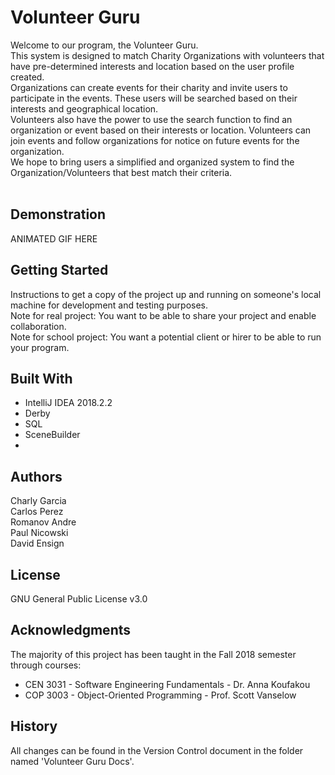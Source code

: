 # Volunteer Guru

Welcome to our program, the Volunteer Guru.</br>
This system is designed to match Charity Organizations with volunteers that have pre-determined interests and location based on the user profile created.</br>
Organizations can create events for their charity and invite users to participate in the events. These users will be searched based on their interests and geographical location.</br>
Volunteers also have the power to use the search function to find an organization or event based on their interests or location. Volunteers can join events and follow organizations for notice on future events for the organization.</br>
We hope to bring users a simplified and organized system to find the Organization/Volunteers that best match their criteria.</br></br>

## Demonstration

ANIMATED GIF HERE

## Getting Started

Instructions to get a copy of the project up and running on someone's local machine for development and testing purposes.
<br />
Note for real project: You want to be able to share your project and enable collaboration. 
<br />
Note for school project: You want a potential client or hirer to be able to run your program. 

## Built With

* IntelliJ IDEA 2018.2.2  
* Derby
* SQL
* SceneBuilder
* 

## Authors

Charly Garcia</br>
Carlos Perez</br>
Romanov Andre</br>
Paul Nicowski</br>
David Ensign</br>

## License

GNU General Public License v3.0 

## Acknowledgments

The majority of this project has been taught in the Fall 2018 semester through courses:
* CEN 3031 - Software Engineering Fundamentals - Dr. Anna Koufakou
* COP 3003 - Object-Oriented Programming - Prof. Scott Vanselow

## History

All changes can be found in the Version Control document in the folder named 'Volunteer Guru Docs'. 
